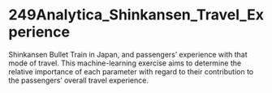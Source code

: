 # 249Analytica_Shinkansen_Travel_Experience
Shinkansen Bullet Train in Japan, and passengers’ experience with that mode of travel. This machine-learning exercise aims to determine the relative importance of each parameter with regard to their contribution to the passengers’ overall travel experience.
